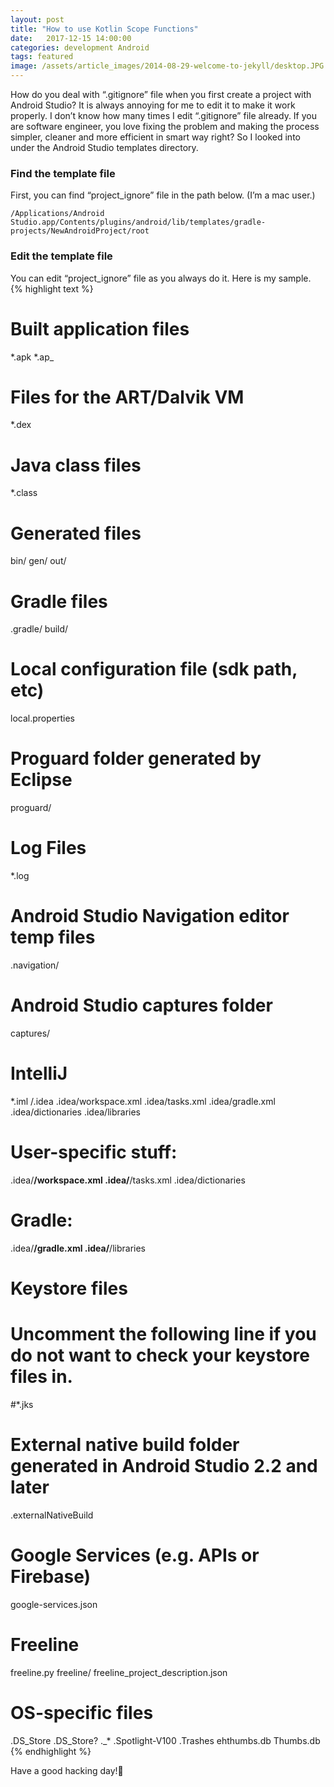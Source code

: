 ```yaml
---
layout: post
title: "How to use Kotlin Scope Functions"
date:   2017-12-15 14:00:00
categories: development Android
tags: featured
image: /assets/article_images/2014-08-29-welcome-to-jekyll/desktop.JPG
---
```

How do you deal with “.gitignore” file when you first create a project with Android Studio?
It is always annoying for me to edit it to make it work properly. I don’t know how many times I edit “.gitignore” file already. If you are software engineer, you love fixing the problem and making the process simpler, cleaner and more efficient in smart way right? So I looked into under the Android Studio templates directory.

### Find the template file
First, you can find “project_ignore” file in the path below. (I’m a mac user.)

```
/Applications/Android Studio.app/Contents/plugins/android/lib/templates/gradle-projects/NewAndroidProject/root
```

### Edit the template file
You can edit “project_ignore” file as you always do it. Here is my sample.
{% highlight text %}
# Built application files
*.apk
*.ap_

# Files for the ART/Dalvik VM
*.dex

# Java class files
*.class

# Generated files
bin/
gen/
out/

# Gradle files
.gradle/
build/

# Local configuration file (sdk path, etc)
local.properties

# Proguard folder generated by Eclipse
proguard/

# Log Files
*.log

# Android Studio Navigation editor temp files
.navigation/

# Android Studio captures folder
captures/

# IntelliJ
*.iml
/.idea
.idea/workspace.xml
.idea/tasks.xml
.idea/gradle.xml
.idea/dictionaries
.idea/libraries

# User-specific stuff:
.idea/**/workspace.xml
.idea/**/tasks.xml
.idea/dictionaries

# Gradle:
.idea/**/gradle.xml
.idea/**/libraries

# Keystore files
# Uncomment the following line if you do not want to check your keystore files in.
#*.jks

# External native build folder generated in Android Studio 2.2 and later
.externalNativeBuild

# Google Services (e.g. APIs or Firebase)
google-services.json

# Freeline
freeline.py
freeline/
freeline_project_description.json

# OS-specific files
.DS_Store
.DS_Store?
._*
.Spotlight-V100
.Trashes
ehthumbs.db
Thumbs.db
{% endhighlight %}

Have a good hacking day!👋
